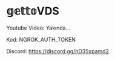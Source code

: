 # 𝕘𝕖𝕥𝕥𝕠VDS
Youtube Video: Yakında...

Kod: NGROK_AUTH_TOKEN

Discord: https://discord.gg/hD35xpamd2
